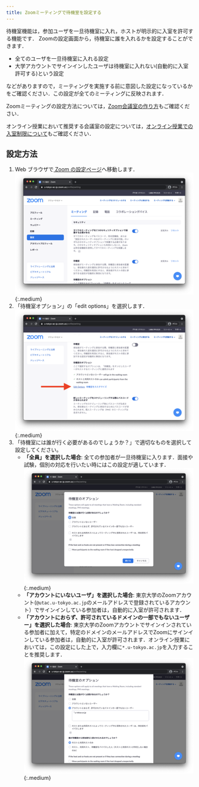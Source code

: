 ```yaml
---
title: Zoomミーティングで待機室を設定する
---
```


待機室機能は，参加ユーザを一旦待機室に入れ，ホストが明示的に入室を許可する機能です．
Zoomの設定画面から，待機室に誰を入れるかを設定することができます．

* 全てのユーザを一旦待機室に入れる設定
* 大学アカウントでサインインしたユーザは待機室に入れない(自動的に入室許可する)という設定

などがありますので，ミーティングを実施する前に意図した設定になっているかをご確認ください．この設定が全てのミーティングに反映されます．

Zoomミーティングの設定方法については，[Zoom会議室の作り方](create_room)もご確認ください．

オンライン授業において推奨する会議室の設定については，[オンライン授業での入室制限について](/faculty_members/zoom_access_control)もご確認ください．

## 設定方法
1. Web ブラウザで<a href="https://u-tokyo-ac-jp.zoom.us/profile/setting" target="_blank"> Zoom の設定ページ</a>へ移動します．
![](img/auth_setting_1.png){:.medium}
2. 「待機室オプション」の「edit options」を選択します．
![](img/zoom_waiting_1.png){:.medium}
3. 「待機室には誰が行く必要があるのでしょうか？」で適切なものを選択して設定してください。
    * **「全員」を選択した場合**: 全ての参加者が一旦待機室に入ります．面接や試験，個別の対応を行いたい時にはこの設定が適しています．
    ![](img/zoom_waiting_2.png){:.medium}
    * **「アカウントにいないユーザ」を選択した場合**: 東京大学のZoomアカウント(<code>@utac.u-tokyo.ac.jp</code>のメールアドレスで登録されているアカウント）でサインインしている参加者は，自動的に入室が許可されます．
    * **「アカウントにおらず、許可されているドメインの一部でもないユーザー」を選択した場合**: 東京大学のZoomアカウントでサインインされている参加者に加えて，特定のドメインのメールアドレスでZoomにサインインしている参加者は，自動的に入室が許可されます．オンライン授業においては，この設定にした上で，入力欄に<code>*.u-tokyo.ac.jp</code>を入力することを推奨します．
    ![](img/zoom_waiting_3.png){:.medium}